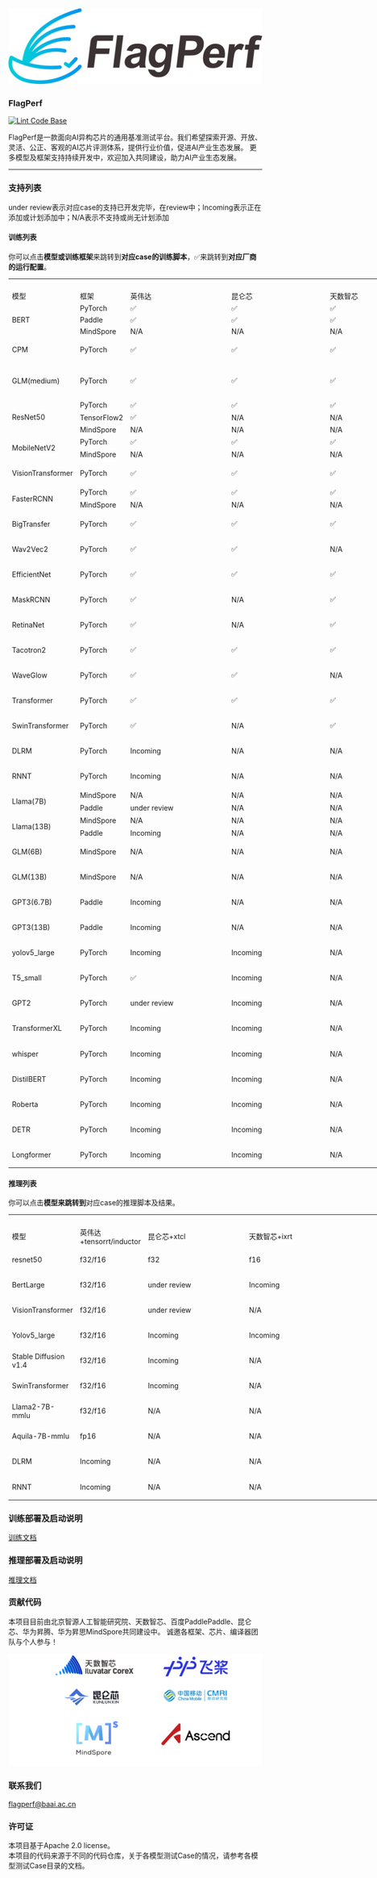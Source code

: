 ![FlagAI](assets/imgs/logo.png)
----------
### FlagPerf
[![Lint Code Base](https://github.com/FlagOpen/FlagPerf/actions/workflows/super-linter.yml/badge.svg)](https://github.com/FlagOpen/FlagPerf/actions/workflows/super-linter.yml)

FlagPerf是一款面向AI异构芯片的通用基准测试平台。我们希望探索开源、开放、灵活、公正、客观的AI芯片评测体系，提供行业价值，促进AI产业生态发展。
更多模型及框架支持持续开发中，欢迎加入共同建设，助力AI产业生态发展。

----------
### 支持列表

under review表示对应case的支持已开发完毕，在review中；Incoming表示正在添加或计划添加中；N/A表示不支持或尚无计划添加

#### 训练列表

你可以点击**模型或训练框架**来跳转到**对应case的训练脚本**，✅来跳转到**对应厂商的运行配置**。

<table width="960" border="0" cellpadding="0" cellspacing="0" style='width:960pt;border-collapse:collapse;table-layout:fixed;'>
   <col width="73.60" style='mso-width-source:userset;mso-width-alt:3588;'/>
   <col width="70" style='mso-width-source:userset;mso-width-alt:3413;'/>
   <col width="200.75" style='mso-width-source:userset;mso-width-alt:9788;'/>
   <col width="195.80" style='mso-width-source:userset;mso-width-alt:9547;'/>
   <col width="185.40" style='mso-width-source:userset;mso-width-alt:9040;'/>
   <tr height="16.80" class="xl65" style='height:16.80pt;'>
   </tr>
   <tr height="16.80" style='height:16.80pt;'>
    <td class="xl65" x:str>模型</td> 
    <td class="xl65" x:str>框架</td>
    <td class="xl65" x:str>英伟达</td>
    <td class="xl65" x:str>昆仑芯</td>
    <td class="xl65" x:str>天数智芯</td>
    <td class="xl65" x:str>华为昇腾</td>
   </tr>
   <tr height="16.80" style='height:16.80pt;'>
    <td class="xl65" height="33.60" rowspan="3" style='height:33.60pt;border-right:none;border-bottom:none;' x:str><a href="https://github.com/FlagOpen/FlagPerf/tree/main/training/benchmarks/bert" style="text-decoration:none" target="_parent">BERT</a></td>
    <td class="xl69" x:str><a href="https://github.com/FlagOpen/FlagPerf/tree/main/training/benchmarks/bert/pytorch" style="text-decoration:none" target="_parent">PyTorch</a></td>
    <td class="xl69" x:str><a href="https://github.com/FlagOpen/FlagPerf/tree/main/training/nvidia/bert-pytorch" style="text-decoration:none" target="_parent">✅</a></td>
    <td class="xl69" x:str><a href="https://github.com/FlagOpen/FlagPerf/tree/main/training/kunlunxin/bert-pytorch" style="text-decoration:none" target="_parent">✅</a></td>
    <td class="xl69" x:str><a href="https://github.com/FlagOpen/FlagPerf/tree/main/training/iluvatar/bert-pytorch" style="text-decoration:none" target="_parent">✅</a></td>
      <td class="xl69" x:str>N/A</td>
   </tr>
   <tr height="16.80" style='height:16.80pt;'>
    <td class="xl69" x:str><a href="https://github.com/FlagOpen/FlagPerf/tree/main/training/benchmarks/bert/paddle" style="text-decoration:none" target="_parent">Paddle</a></td>
    <td class="xl69" x:str><a href="https://github.com/FlagOpen/FlagPerf/tree/main/training/nvidia/bert-paddle" style="text-decoration:none" target="_parent">✅</a></td>
    <td class="xl69" x:str><a href="https://github.com/FlagOpen/FlagPerf/tree/main/training/kunlunxin/bert-paddle" style="text-decoration:none" target="_parent">✅</a></td>
    <td class="xl69" x:str><a href="https://github.com/FlagOpen/FlagPerf/tree/main/training/iluvatar/bert-paddle" style="text-decoration:none" target="_parent">✅</a></td>
      <td class="xl69" x:str>N/A</td>
   </tr>
   <tr height="16.80" style='height:16.80pt;'>
    <td class="xl69" x:str>MindSpore</td>
    <td class="xl69" x:str>N/A</td>
    <td class="xl69" x:str>N/A</td>
    <td class="xl69" x:str>N/A</td>
      <td class="xl69" x:str>Incoming</a></td>
   </tr>
    <tr height="16.80" style='height:16.80pt;'>
    <td class="xl65" height="33.60" rowspan="1" style='height:33.60pt;border-right:none;border-bottom:none;' x:str><a href="https://github.com/FlagOpen/FlagPerf/tree/main/training/benchmarks/cpm" style="text-decoration:none" target="_parent">CPM</a></td>
    <td class="xl69" x:str><a href="https://github.com/FlagOpen/FlagPerf/tree/main/training/benchmarks/cpm/pytorch" style="text-decoration:none" target="_parent">PyTorch</a></td>
    <td class="xl69" x:str><a href="https://github.com/FlagOpen/FlagPerf/tree/main/training/nvidia/cpm-pytorch" style="text-decoration:none" target="_parent">✅</a></td>
    <td class="xl69" x:str><a href="https://github.com/FlagOpen/FlagPerf/tree/main/training/kunlunxin/cpm-pytorch" style="text-decoration:none" target="_parent">✅</a></td>
    <td class="xl69" x:str><a href="https://github.com/FlagOpen/FlagPerf/tree/main/training/iluvatar/cpm-pytorch" style="text-decoration:none" target="_parent">✅</a></td>
      <td class="xl69" x:str>N/A</td>
   </tr>
   <tr height="16.80" style='height:16.80pt;'>
    <td class="xl65" height="50.40" rowspan="1" style='height:50.40pt;border-right:none;border-bottom:none;' x:str><a href="https://github.com/FlagOpen/FlagPerf/tree/main/training/benchmarks/glm" style="text-decoration:none" target="_parent">GLM(medium)</a></td>
    <td class="xl69" x:str><a href="https://github.com/FlagOpen/FlagPerf/tree/main/training/benchmarks/glm/pytorch" style="text-decoration:none" target="_parent">PyTorch</a></td>
    <td class="xl69" x:str><a href="https://github.com/FlagOpen/FlagPerf/tree/main/training/nvidia/glm-pytorch" style="text-decoration:none" target="_parent">✅</a></td>
    <td class="xl69" x:str><a href="https://github.com/FlagOpen/FlagPerf/tree/main/training/kunlunxin/glm-pytorch" style="text-decoration:none" target="_parent">✅</a></td>
    <td class="xl69" x:str><a href="https://github.com/FlagOpen/FlagPerf/tree/main/training/iluvatar/glm-pytorch" style="text-decoration:none" target="_parent">✅</a></td>
      <td class="xl69" x:str>N/A</td>
   </tr>
   <tr height="16.80" style='height:16.80pt;'>
    <td class="xl65" height="50.40" rowspan="3" style='height:50.40pt;border-right:none;border-bottom:none;' x:str><a href="https://github.com/FlagOpen/FlagPerf/tree/main/training/benchmarks/resnet50" style="text-decoration:none" target="_parent">ResNet50</a></td>
    <td class="xl69" x:str><a href="https://github.com/FlagOpen/FlagPerf/tree/main/training/benchmarks/resnet50/pytorch" style="text-decoration:none" target="_parent">PyTorch</a></td>
    <td class="xl69" x:str><a href="https://github.com/FlagOpen/FlagPerf/tree/main/training/nvidia/resnet50-pytorch" style="text-decoration:none" target="_parent">✅</a></td>
    <td class="xl69" x:str><a href="https://github.com/FlagOpen/FlagPerf/tree/main/training/kunlunxin/resnet50-pytorch" style="text-decoration:none" target="_parent">✅</a></td>
    <td class="xl69" x:str><a href="https://github.com/FlagOpen/FlagPerf/tree/main/training/iluvatar/resnet50-pytorch" style="text-decoration:none" target="_parent">✅</a></td>
      <td class="xl69" x:str>N/A</td>
   </tr>
   <tr height="16.80" style='height:16.80pt;'>
    <td class="xl69" x:str><a href="https://github.com/FlagOpen/FlagPerf/tree/main/training/benchmarks/resnet50/tensorflow2" style="text-decoration:none" target="_parent">TensorFlow2</a></td>
    <td class="xl69" x:str><a href="https://github.com/FlagOpen/FlagPerf/tree/main/training/nvidia/resnet50-tensorflow2" style="text-decoration:none" target="_parent">✅</a></td>
    <td class="xl69" x:str>N/A</td>
    <td class="xl69" x:str>N/A</td>
      <td class="xl69" x:str>N/A</td>
   </tr>
   <tr height="16.80" style='height:16.80pt;'>
    <td class="xl69" x:str>MindSpore</td>
    <td class="xl69" x:str>N/A</td>
    <td class="xl69" x:str>N/A</td>
    <td class="xl69" x:str>N/A</td>
      <td class="xl69" x:str>under review</td>
   </tr>
   <tr height="16.80" style='height:16.80pt;'>
    <td class="xl65" height="33.60" rowspan="2" style='height:33.60pt;border-right:none;border-bottom:none;' x:str><a href="https://github.com/FlagOpen/FlagPerf/tree/main/training/benchmarks/mobilenetv2" style="text-decoration:none" target="_parent">MobileNetV2</a></td>
    <td class="xl69" x:str><a href="https://github.com/FlagOpen/FlagPerf/tree/main/training/benchmarks/mobilenetv2/pytorch" style="text-decoration:none" target="_parent">PyTorch</a></td>
    <td class="xl69" x:str><a href="https://github.com/FlagOpen/FlagPerf/tree/main/training/nvidia/mobilenetv2-pytorch" style="text-decoration:none" target="_parent">✅</a></td>
    <td class="xl69" x:str><a href="https://github.com/FlagOpen/FlagPerf/tree/main/training/kunlunxin/mobilenetv2-pytorch" style="text-decoration:none" target="_parent">✅</a></td>
    <td class="xl69" x:str><a href="https://github.com/FlagOpen/FlagPerf/tree/main/training/iluvatar/mobilenetv2-pytorch" style="text-decoration:none" target="_parent">✅</a></td>
      <td class="xl69" x:str>N/A</td>
   </tr>
<tr height="16.80" style='height:16.80pt;'>
    <td class="xl69" x:str>MindSpore</td>
    <td class="xl69" x:str>N/A</td>
    <td class="xl69" x:str>N/A</td>
    <td class="xl69" x:str>N/A</td>
      <td class="xl69" x:str>Incoming</a></td>
   </tr>   
<tr height="16.80" style='height:16.80pt;'>
    <td class="xl65" height="33.60" rowspan="1" style='height:33.60pt;border-right:none;border-bottom:none;' x:str><a href="https://github.com/FlagOpen/FlagPerf/tree/main/training/benchmarks/vit" style="text-decoration:none" target="_parent">VisionTransformer</a></td>
    <td class="xl69" x:str><a href="https://github.com/FlagOpen/FlagPerf/tree/main/training/benchmarks/vit/pytorch" style="text-decoration:none" target="_parent">PyTorch</a></td>
    <td class="xl69" x:str><a href="https://github.com/FlagOpen/FlagPerf/tree/main/training/nvidia/vit-pytorch" style="text-decoration:none" target="_parent">✅</a></td>
    <td class="xl69" x:str><a href="https://github.com/FlagOpen/FlagPerf/tree/main/training/kunlunxin/vit-pytorch" style="text-decoration:none" target="_parent">✅</a></td>
    <td class="xl69" x:str><a href="https://github.com/FlagOpen/FlagPerf/tree/main/training/iluvatar/vit-pytorch" style="text-decoration:none" target="_parent">✅</a></td>
      <td class="xl69" x:str>N/A</td>
   </tr>
   <tr height="16.80" style='height:16.80pt;'>
    <td class="xl65" height="33.60" rowspan="2" style='height:33.60pt;border-right:none;border-bottom:none;' x:str><a href="https://github.com/FlagOpen/FlagPerf/tree/main/training/benchmarks/faster_rcnn" style="text-decoration:none" target="_parent">FasterRCNN</a></td>
    <td class="xl69" x:str><a href="https://github.com/FlagOpen/FlagPerf/tree/main/training/benchmarks/faster_rcnn/pytorch" style="text-decoration:none" target="_parent">PyTorch</a></td>
    <td class="xl69" x:str><a href="https://github.com/FlagOpen/FlagPerf/tree/main/training/nvidia/faster_rcnn-pytorch" style="text-decoration:none" target="_parent">✅</a></td>
    <td class="xl69" x:str><a href="https://github.com/FlagOpen/FlagPerf/tree/main/training/kunlunxin/faster_rcnn-pytorch" style="text-decoration:none" target="_parent">✅</a></td>
    <td class="xl69" x:str><a href="https://github.com/FlagOpen/FlagPerf/tree/main/training/iluvatar/faster_rcnn-pytorch" style="text-decoration:none" target="_parent">✅</a></td>
      <td class="xl69" x:str>N/A</td>
   </tr>
<tr height="16.80" style='height:16.80pt;'>
    <td class="xl69" x:str>MindSpore</td>
    <td class="xl69" x:str>N/A</td>
    <td class="xl69" x:str>N/A</td>
    <td class="xl69" x:str>N/A</td>
      <td class="xl69" x:str>Incoming</a></td>
   </tr>    
<tr height="16.80" style='height:16.80pt;'>
    <td class="xl65" height="33.60" rowspan="1" style='height:33.60pt;border-right:none;border-bottom:none;' x:str><a href="https://github.com/FlagOpen/FlagPerf/tree/main/training/benchmarks/bigtransfer" style="text-decoration:none" target="_parent">BigTransfer</a></td>
    <td class="xl69" x:str><a href="https://github.com/FlagOpen/FlagPerf/tree/main/training/benchmarks/bigtransfer/pytorch" style="text-decoration:none" target="_parent">PyTorch</a></td>
    <td class="xl69" x:str><a href="https://github.com/FlagOpen/FlagPerf/tree/main/training/nvidia/bigtransfer-pytorch" style="text-decoration:none" target="_parent">✅</a></td>
    <td class="xl69" x:str><a href="https://github.com/FlagOpen/FlagPerf/tree/main/training/kunlunxin/bigtransfer-pytorch" style="text-decoration:none" target="_parent">✅</a></td>
    <td class="xl69" x:str><a href="https://github.com/FlagOpen/FlagPerf/tree/main/training/iluvatar/bigtransfer-pytorch" style="text-decoration:none" target="_parent">✅</a></td>
       <td class="xl69" x:str>N/A</td>
   </tr>
    <tr height="16.80" style='height:16.80pt;'>
    <td class="xl65" height="33.60" rowspan="1" style='height:33.60pt;border-right:none;border-bottom:none;' x:str><a href="https://github.com/FlagOpen/FlagPerf/tree/main/training/benchmarks/wav2vec2" style="text-decoration:none" target="_parent">Wav2Vec2</a></td>
    <td class="xl69" x:str><a href="https://github.com/FlagOpen/FlagPerf/tree/main/training/benchmarks/wav2vec2/pytorch" style="text-decoration:none" target="_parent">PyTorch</a></td>
    <td class="xl69" x:str><a href="https://github.com/FlagOpen/FlagPerf/tree/main/training/nvidia/wav2vec2-pytorch" style="text-decoration:none" target="_parent">✅</a></td>
    <td class="xl69"><a href="https://github.com/FlagOpen/FlagPerf/tree/main/training/kunlunxin/wav2vec2-pytorch" style="text-decoration:none" target="_parent">✅</a></td>
    <td class="xl69" x:str>N/A</td>
   <td class="xl69" x:str>N/A</td>
   </tr>
    <tr height="16.80" style='height:16.80pt;'>
    <td class="xl65" height="33.60" rowspan="1" style='height:33.60pt;border-right:none;border-bottom:none;' x:str><a href="https://github.com/FlagOpen/FlagPerf/tree/main/training/benchmarks/efficientnet" style="text-decoration:none" target="_parent">EfficientNet</a></td>
    <td class="xl69" x:str><a href="https://github.com/FlagOpen/FlagPerf/tree/main/training/benchmarks/efficientnet/pytorch" style="text-decoration:none" target="_parent">PyTorch</a></td>
    <td class="xl69" x:str><a href="https://github.com/FlagOpen/FlagPerf/tree/main/training/nvidia/efficientnet-pytorch" style="text-decoration:none" target="_parent">✅</a></td>
    <td class="xl69" x:str><a href="https://github.com/FlagOpen/FlagPerf/tree/main/training/kunlunxin/efficientnet-pytorch" style="text-decoration:none" target="_parent">✅</a></td>
    <td class="xl69" x:str><a href="https://github.com/FlagOpen/FlagPerf/tree/main/training/iluvatar/efficientnet-pytorch" style="text-decoration:none" target="_parent">✅</a></td>
       <td class="xl69" x:str>N/A</td>
   </tr>
    <tr height="16.80" style='height:16.80pt;'>
    <td class="xl65" height="33.60" rowspan="1" style='height:33.60pt;border-right:none;border-bottom:none;' x:str><a href="https://github.com/FlagOpen/FlagPerf/tree/main/training/benchmarks/mask_rcnn" style="text-decoration:none" target="_parent">MaskRCNN</a></td>
    <td class="xl69" x:str><a href="https://github.com/FlagOpen/FlagPerf/tree/main/training/benchmarks/mask_rcnn/pytorch" style="text-decoration:none" target="_parent">PyTorch</a></td>
    <td class="xl69" x:str><a href="https://github.com/FlagOpen/FlagPerf/tree/main/training/nvidia/mask_rcnn-pytorch" style="text-decoration:none" target="_parent">✅</a></td>
    <td class="xl69" x:str>N/A</td>
    <td class="xl69" x:str><a href="https://github.com/FlagOpen/FlagPerf/tree/main/training/iluvatar/mask_rcnn-pytorch" style="text-decoration:none" target="_parent">✅</a></td>
       <td class="xl69" x:str>N/A</td>
   </tr>
    <tr height="16.80" style='height:16.80pt;'>
    <td class="xl65" height="33.60" rowspan="1" style='height:33.60pt;border-right:none;border-bottom:none;' x:str><a href="https://github.com/FlagOpen/FlagPerf/tree/main/training/benchmarks/retinanet" style="text-decoration:none" target="_parent">RetinaNet</a></td>
    <td class="xl69" x:str><a href="https://github.com/FlagOpen/FlagPerf/tree/main/training/benchmarks/retinanet/pytorch" style="text-decoration:none" target="_parent">PyTorch</a></td>
    <td class="xl69" x:str><a href="https://github.com/FlagOpen/FlagPerf/tree/main/training/nvidia/retinanet-pytorch" style="text-decoration:none" target="_parent">✅</a></td>
    <td class="xl69" x:str>N/A</td>
    <td class="xl69" x:str><a href="https://github.com/FlagOpen/FlagPerf/tree/main/training/iluvatar/retinanet-pytorch" style="text-decoration:none" target="_parent">✅</a></td>
       <td class="xl69" x:str>N/A</td>
   </tr>
    <tr height="16.80" style='height:16.80pt;'>
    <td class="xl65" height="33.60" rowspan="1" style='height:33.60pt;border-right:none;border-bottom:none;' x:str><a href="https://github.com/FlagOpen/FlagPerf/tree/main/training/benchmarks/tacotron2" style="text-decoration:none" target="_parent">Tacotron2</a></td>
    <td class="xl69" x:str><a href="https://github.com/FlagOpen/FlagPerf/tree/main/training/benchmarks/tacotron2/pytorch" style="text-decoration:none" target="_parent">PyTorch</a></td>
    <td class="xl69" x:str><a href="https://github.com/FlagOpen/FlagPerf/tree/main/training/nvidia/tacotron2-pytorch" style="text-decoration:none" target="_parent">✅</a></td>
    <td class="xl69" x:str><a href="https://github.com/FlagOpen/FlagPerf/tree/main/training/kunlunxin/tacotron2-pytorch" style="text-decoration:none" target="_parent">✅</a></td>
    <td class="xl69" x:str><a href="https://github.com/FlagOpen/FlagPerf/tree/main/training/iluvatar/tacotron2-pytorch" style="text-decoration:none" target="_parent">✅</a></td>
       <td class="xl69" x:str>N/A</td>
   </tr>
    <tr height="16.80" style='height:16.80pt;'>
    <td class="xl65" height="33.60" rowspan="1" style='height:33.60pt;border-right:none;border-bottom:none;' x:str><a href="https://github.com/FlagOpen/FlagPerf/tree/main/training/benchmarks/WaveGlow" style="text-decoration:none" target="_parent">WaveGlow</a></td>
    <td class="xl69" x:str><a href="https://github.com/FlagOpen/FlagPerf/tree/main/training/benchmarks/WaveGlow/pytorch" style="text-decoration:none" target="_parent">PyTorch</a></td>
    <td class="xl69" x:str><a href="https://github.com/FlagOpen/FlagPerf/tree/main/training/nvidia/WaveGlow-pytorch" style="text-decoration:none" target="_parent">✅</a></td>
    <td class="xl69"><a href="https://github.com/FlagOpen/FlagPerf/tree/main/training/kunlunxin/WaveGlow-pytorch" style="text-decoration:none" target="_parent">✅</a></td>
    <td class="xl69" x:str>N/A</td>
       <td class="xl69" x:str>N/A</td>
   </tr>
<tr height="16.80" style='height:16.80pt;'>
    <td class="xl65" height="33.60" rowspan="1" style='height:33.60pt;border-right:none;border-bottom:none;' x:str><a href="https://github.com/FlagOpen/FlagPerf/tree/main/training/benchmarks/transformer" style="text-decoration:none" target="_parent">Transformer</a></td>
    <td class="xl69" x:str><a href="https://github.com/FlagOpen/FlagPerf/tree/main/training/benchmarks/transformer/pytorch" style="text-decoration:none" target="_parent">PyTorch</a></td>
    <td class="xl69" x:str><a href="https://github.com/FlagOpen/FlagPerf/tree/main/training/nvidia/transformer-pytorch" style="text-decoration:none" target="_parent">✅</a></td>
    <td class="xl69"><a href="https://github.com/FlagOpen/FlagPerf/tree/main/training/kunlunxin/transformer-pytorch" style="text-decoration:none" target="_parent">✅</a></td>
    <td class="xl69" x:str><a href="https://github.com/FlagOpen/FlagPerf/tree/main/training/iluvatar/transformer-pytorch" style="text-decoration:none" target="_parent">✅</a></td>
   <td class="xl69" x:str>N/A</td>
   </tr>
<tr height="16.80" style='height:16.80pt;'>
    <td class="xl65" height="33.60" rowspan="1" style='height:33.60pt;border-right:none;border-bottom:none;' x:str><a href="https://github.com/FlagOpen/FlagPerf/tree/main/training/benchmarks/swin_transformer" style="text-decoration:none" target="_parent">SwinTransformer</a></td>
    <td class="xl69" x:str><a href="https://github.com/FlagOpen/FlagPerf/tree/main/training/benchmarks/swin_transformer/pytorch" style="text-decoration:none" target="_parent">PyTorch</a></td>
    <td class="xl69" x:str><a href="https://github.com/FlagOpen/FlagPerf/tree/main/training/nvidia/swin_transformer-pytorch" style="text-decoration:none" target="_parent">✅</a></td>
    <td class="xl69">N/A</td>
    <td class="xl69" x:str><a href="https://github.com/FlagOpen/FlagPerf/tree/main/training/iluvatar/swin_transformer-pytorch" style="text-decoration:none" target="_parent">✅</a></td>
   <td class="xl69" x:str>N/A</td>
   </tr>
<tr height="16.80" style='height:16.80pt;'>
    <td class="xl65" height="33.60" rowspan="1" style='height:33.60pt;border-right:none;border-bottom:none;' x:str>DLRM</td>
    <td class="xl69" x:str>PyTorch</td>
    <td class="xl69" x:str>Incoming</td>
    <td class="xl69" x:str>N/A</td>
    <td class="xl69" x:str>N/A</td>
      <td class="xl69" x:str>N/A</a></td>
   </tr> 
<tr height="16.80" style='height:16.80pt;'>
    <td class="xl65" height="33.60" rowspan="1" style='height:33.60pt;border-right:none;border-bottom:none;' x:str>RNNT</td>
    <td class="xl69" x:str>PyTorch</td>
    <td class="xl69" x:str>Incoming</td>
    <td class="xl69" x:str>N/A</td>
    <td class="xl69" x:str>N/A</td>
      <td class="xl69" x:str>N/A</a></td>
   </tr> 
<tr height="16.80" style='height:16.80pt;'>
    <td class="xl65" height="33.60" rowspan="2" style='height:33.60pt;border-right:none;border-bottom:none;' x:str>Llama(7B)</td>
    <td class="xl69" x:str>MindSpore</td>
    <td class="xl69" x:str>N/A</td>
    <td class="xl69" x:str>N/A</td>
    <td class="xl69" x:str>N/A</td>
      <td class="xl69" x:str>Incoming</a></td>
   </tr> 
<tr height="16.80" style='height:16.80pt;'>
    <td class="xl69" x:str>Paddle</td>
    <td class="xl69" x:str>under review</td>
    <td class="xl69" x:str>N/A</td>
    <td class="xl69" x:str>N/A</td>
      <td class="xl69" x:str>N/A</a></td>
   </tr>  
<tr height="16.80" style='height:16.80pt;'>
    <td class="xl65" height="33.60" rowspan="2" style='height:33.60pt;border-right:none;border-bottom:none;' x:str>Llama(13B)</td>
    <td class="xl69" x:str>MindSpore</td>
    <td class="xl69" x:str>N/A</td>
    <td class="xl69" x:str>N/A</td>
    <td class="xl69" x:str>N/A</td>
      <td class="xl69" x:str>Incoming</a></td>
   </tr> 
<tr height="16.80" style='height:16.80pt;'>
    <td class="xl69" x:str>Paddle</td>
    <td class="xl69" x:str>Incoming</td>
    <td class="xl69" x:str>N/A</td>
    <td class="xl69" x:str>N/A</td>
      <td class="xl69" x:str>N/A</a></td>
   </tr>  
<tr height="16.80" style='height:16.80pt;'>
    <td class="xl65" height="33.60" rowspan="1" style='height:33.60pt;border-right:none;border-bottom:none;' x:str>GLM(6B)</td>
    <td class="xl69" x:str>MindSpore</td>
    <td class="xl69" x:str>N/A</td>
    <td class="xl69" x:str>N/A</td>
    <td class="xl69" x:str>N/A</td>
      <td class="xl69" x:str>Incoming</a></td>
   </tr> 
<tr height="16.80" style='height:16.80pt;'>
    <td class="xl65" height="33.60" rowspan="1" style='height:33.60pt;border-right:none;border-bottom:none;' x:str>GLM(13B)</td>
    <td class="xl69" x:str>MindSpore</td>
    <td class="xl69" x:str>N/A</td>
    <td class="xl69" x:str>N/A</td>
    <td class="xl69" x:str>N/A</td>
      <td class="xl69" x:str>Incoming</a></td>
   </tr> 
<tr height="16.80" style='height:16.80pt;'>
    <td class="xl65" height="33.60" rowspan="1" style='height:33.60pt;border-right:none;border-bottom:none;' x:str>GPT3(6.7B)</td>
    <td class="xl69" x:str>Paddle</td>
    <td class="xl69" x:str>Incoming</td>
    <td class="xl69" x:str>N/A</td>
    <td class="xl69" x:str>N/A</td>
      <td class="xl69" x:str>N/A</a></td>
   </tr> 
<tr height="16.80" style='height:16.80pt;'>
    <td class="xl65" height="33.60" rowspan="1" style='height:33.60pt;border-right:none;border-bottom:none;' x:str>GPT3(13B)</td>
    <td class="xl69" x:str>Paddle</td>
    <td class="xl69" x:str>Incoming</td>
    <td class="xl69" x:str>N/A</td>
    <td class="xl69" x:str>N/A</td>
      <td class="xl69" x:str>N/A</a></td>
   </tr> 
<tr height="16.80" style='height:16.80pt;'>
    <td class="xl65" height="33.60" rowspan="1" style='height:33.60pt;border-right:none;border-bottom:none;' x:str>yolov5_large</td>
    <td class="xl69" x:str>PyTorch</td>
    <td class="xl69" x:str>Incoming</td>
    <td class="xl69" x:str>Incoming</td>
    <td class="xl69" x:str>N/A</td>
      <td class="xl69" x:str>N/A</a></td>
   </tr> 
<tr height="16.80" style='height:16.80pt;'>
    <td class="xl65" height="33.60" rowspan="1" style='height:33.60pt;border-right:none;border-bottom:none;' x:str>T5_small</td>
    <td class="xl69" x:str>PyTorch</td>
    <td class="xl69" x:str><a href="https://github.com/FlagOpen/FlagPerf/tree/main/training/nvidia/t5_small-pytorch" style="text-decoration:none" target="_parent">✅</a></td>
    <td class="xl69" x:str>Incoming</td>
    <td class="xl69" x:str>N/A</td>
      <td class="xl69" x:str>N/A</a></td>
   </tr> 
<tr height="16.80" style='height:16.80pt;'>
    <td class="xl65" height="33.60" rowspan="1" style='height:33.60pt;border-right:none;border-bottom:none;' x:str>GPT2</td>
    <td class="xl69" x:str>PyTorch</td>
    <td class="xl69" x:str>under review</td>
    <td class="xl69" x:str>Incoming</td>
    <td class="xl69" x:str>N/A</td>
      <td class="xl69" x:str>N/A</a></td>
   </tr> 
<tr height="16.80" style='height:16.80pt;'>
    <td class="xl65" height="33.60" rowspan="1" style='height:33.60pt;border-right:none;border-bottom:none;' x:str>TransformerXL</td>
    <td class="xl69" x:str>PyTorch</td>
    <td class="xl69" x:str>Incoming</td>
    <td class="xl69" x:str>Incoming</td>
    <td class="xl69" x:str>N/A</td>
      <td class="xl69" x:str>N/A</a></td>
   </tr> 
<tr height="16.80" style='height:16.80pt;'>
    <td class="xl65" height="33.60" rowspan="1" style='height:33.60pt;border-right:none;border-bottom:none;' x:str>whisper</td>
    <td class="xl69" x:str>PyTorch</td>
    <td class="xl69" x:str>Incoming</td>
    <td class="xl69" x:str>Incoming</td>
    <td class="xl69" x:str>N/A</td>
      <td class="xl69" x:str>N/A</a></td>
   </tr> 
<tr height="16.80" style='height:16.80pt;'>
    <td class="xl65" height="33.60" rowspan="1" style='height:33.60pt;border-right:none;border-bottom:none;' x:str>DistilBERT</td>
    <td class="xl69" x:str>PyTorch</td>
    <td class="xl69" x:str>Incoming</td>
    <td class="xl69" x:str>Incoming</td>
    <td class="xl69" x:str>N/A</td>
      <td class="xl69" x:str>N/A</a></td>
   </tr> 
<tr height="16.80" style='height:16.80pt;'>
    <td class="xl65" height="33.60" rowspan="1" style='height:33.60pt;border-right:none;border-bottom:none;' x:str>Roberta</td>
    <td class="xl69" x:str>PyTorch</td>
    <td class="xl69" x:str>Incoming</td>
    <td class="xl69" x:str>Incoming</td>
    <td class="xl69" x:str>N/A</td>
      <td class="xl69" x:str>N/A</a></td>
   </tr> 
<tr height="16.80" style='height:16.80pt;'>
    <td class="xl65" height="33.60" rowspan="1" style='height:33.60pt;border-right:none;border-bottom:none;' x:str>DETR</td>
    <td class="xl69" x:str>PyTorch</td>
    <td class="xl69" x:str>Incoming</td>
    <td class="xl69" x:str>Incoming</td>
    <td class="xl69" x:str>N/A</td>
      <td class="xl69" x:str>N/A</a></td>
   </tr> 
<tr height="16.80" style='height:16.80pt;'>
    <td class="xl65" height="33.60" rowspan="1" style='height:33.60pt;border-right:none;border-bottom:none;' x:str>Longformer</td>
    <td class="xl69" x:str>PyTorch</td>
    <td class="xl69" x:str>Incoming</td>
    <td class="xl69" x:str>Incoming</td>
    <td class="xl69" x:str>N/A</td>
      <td class="xl69" x:str>N/A</a></td>
   </tr> 
  </table>

#### 推理列表

你可以点击**模型来跳转到**对应case的推理脚本及结果。

<table width="960" border="0" cellpadding="0" cellspacing="0" style='width:960pt;border-collapse:collapse;table-layout:fixed;'>
   <col width="73.60" style='mso-width-source:userset;mso-width-alt:3588;'/>
   <col width="70" style='mso-width-source:userset;mso-width-alt:3413;'/>
   <col width="200.75" style='mso-width-source:userset;mso-width-alt:9788;'/>
   <col width="195.80" style='mso-width-source:userset;mso-width-alt:9547;'/>
   <col width="185.40" style='mso-width-source:userset;mso-width-alt:9040;'/>
   <tr height="16.80" class="xl65" style='height:16.80pt;'>
   </tr>
   <tr height="16.80" style='height:16.80pt;'>
    <td class="xl65" x:str>模型</td>
    <td class="xl65" x:str>英伟达+tensorrt/inductor</td>
    <td class="xl65" x:str>昆仑芯+xtcl</td>
    <td class="xl65" x:str>天数智芯+ixrt</td>
   </tr>
   <tr height="16.80" style='height:16.80pt;'>
    <td class="xl65" height="33.60"  style='height:33.60pt;border-right:none;border-bottom:none;' x:str><a href="https://github.com/FlagOpen/FlagPerf/tree/main/inference/benchmarks/resnet50" style="text-decoration:none" target="_parent">resnet50</a></td>
    <td class="xl69" x:str>f32/f16</td>
    <td class="xl69" x:str>f32</td>
    <td class="xl69" x:str>f16</td>
   </tr>
    <tr height="16.80" style='height:16.80pt;'>
    <td class="xl65" height="33.60"  style='height:33.60pt;border-right:none;border-bottom:none;' x:str><a href="https://github.com/FlagOpen/FlagPerf/tree/main/inference/benchmarks/bertLarge" style="text-decoration:none" target="_parent">BertLarge</a></td>
    <td class="xl69" x:str>f32/f16</td>
    <td class="xl69" x:str>under review</td>
    <td class="xl69" x:str>Incoming</td>
   </tr>
    <tr height="16.80" style='height:16.80pt;'>
    <td class="xl65" height="33.60"  style='height:33.60pt;border-right:none;border-bottom:none;' x:str><a href="https://github.com/FlagOpen/FlagPerf/tree/main/inference/benchmarks/vit_l_16" style="text-decoration:none" target="_parent">VisionTransformer</a></td>
    <td class="xl69" x:str>f32/f16</td>
    <td class="xl69" x:str>under review</td>
    <td class="xl69" x:str>N/A</td>
   </tr>
    <tr height="16.80" style='height:16.80pt;'>
    <td class="xl65" height="33.60" style='height:33.60pt;border-right:none;border-bottom:none;' x:str><a href="https://github.com/FlagOpen/FlagPerf/tree/main/inference/benchmarks/yolov5" style="text-decoration:none" target="_parent">Yolov5_large</a></td>
    <td class="xl69" x:str>f32/f16</td>
    <td class="xl69" x:str>Incoming</td>
    <td class="xl69" x:str>Incoming</td>
   </tr>
   <tr height="16.80" style='height:16.80pt;'>
    <td class="xl65" height="33.60"  style='height:33.60pt;border-right:none;border-bottom:none;' x:str><a href="https://github.com/FlagOpen/FlagPerf/tree/main/inference/benchmarks/stable_diffusion_v1_4" style="text-decoration:none" target="_parent">Stable Diffusion v1.4</a></td>
    <td class="xl69" x:str>f32/f16</td>
    <td class="xl69" x:str>Incoming</td>
    <td class="xl69" x:str>N/A</td>
   </tr>
    <tr height="16.80" style='height:16.80pt;'>
    <td class="xl65" height="33.60"  style='height:33.60pt;border-right:none;border-bottom:none;' x:str><a href="https://github.com/FlagOpen/FlagPerf/tree/main/inference/benchmarks/swinTransformer" style="text-decoration:none" target="_parent">SwinTransformer</td>
    <td class="xl69" x:str>f32/f16</td>
    <td class="xl69" x:str>Incoming</td>
    <td class="xl69" x:str>N/A</td>
   </tr>
    <tr height="16.80" style='height:16.80pt;'>
    <td class="xl65" height="33.60" style='height:33.60pt;border-right:none;border-bottom:none;' x:str><a href="https://github.com/FlagOpen/FlagPerf/tree/main/inference/benchmarks/llama2_7b_mmlu" style="text-decoration:none" target="_parent">Llama2-7B-mmlu</td>
    <td class="xl69" x:str>f32/f16</td>
    <td class="xl69" x:str>N/A</td>
    <td class="xl69" x:str>N/A</td>
   </tr>
    <tr height="16.80" style='height:16.80pt;'>
    <td class="xl65" height="33.60" style='height:33.60pt;border-right:none;border-bottom:none;' x:str><a href="https://github.com/FlagOpen/FlagPerf/pull/209" style="text-decoration:none" target="_parent">Aquila-7B-mmlu</td>
    <td class="xl69" x:str>fp16</td>
    <td class="xl69" x:str>N/A</td>
    <td class="xl69" x:str>N/A</td>
   </tr>
    <tr height="16.80" style='height:16.80pt;'>
    <td class="xl65" height="33.60"  style='height:33.60pt;border-right:none;border-bottom:none;' x:str>DLRM</td>
    <td class="xl69" x:str>Incoming</td>
    <td class="xl69" x:str>N/A</td>
    <td class="xl69" x:str>N/A</td>
   </tr>
        <tr height="16.80" style='height:16.80pt;'>
    <td class="xl65" height="33.60"  style='height:33.60pt;border-right:none;border-bottom:none;' x:str>RNNT</td>
    <td class="xl69" x:str>Incoming</td>
    <td class="xl69" x:str>N/A</td>
    <td class="xl69" x:str>N/A</td>
   </tr>
</table>


### 训练部署及启动说明

[训练文档](https://github.com/FlagOpen/FlagPerf/tree/main/training/README.md)

### 推理部署及启动说明

[推理文档](https://github.com/FlagOpen/FlagPerf/blob/main/docs/dev/inference-case-doc.md)

### 贡献代码

本项目目前由北京智源人工智能研究院、天数智芯、百度PaddlePaddle、昆仑芯、华为昇腾、华为昇思MindSpore共同建设中。
诚邀各框架、芯片、编译器团队与个人参与！

![cooperation](assets/imgs/logos.png)

### 联系我们

flagperf@baai.ac.cn
### 许可证
本项目基于Apache 2.0 license。 
<br>本项目的代码来源于不同的代码仓库，关于各模型测试Case的情况，请参考各模型测试Case目录的文档。
